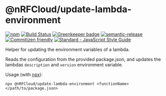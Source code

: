 # @nRFCloud/update-lambda-environment

[![npm](https://img.shields.io/npm/v/@nrfcloud/update-lambda-environment.svg)](https://www.npmjs.com/package/@nrfcloud/update-lambda-environment)
[![Build Status](https://travis-ci.org/nRFCloud/update-lambda-environment.svg?branch=master)](https://travis-ci.org/nRFCloud/update-lambda-environment)
[![Greenkeeper badge](https://badges.greenkeeper.io/coderbyheart/update-lambda-environment.svg)](https://greenkeeper.io/)
[![semantic-release](https://img.shields.io/badge/%20%20%F0%9F%93%A6%F0%9F%9A%80-semantic--release-e10079.svg)](https://github.com/semantic-release/semantic-release)
[![Commitizen friendly](https://img.shields.io/badge/commitizen-friendly-brightgreen.svg)](http://commitizen.github.io/cz-cli/)
[![Standard - JavaScript Style Guide](https://img.shields.io/badge/code_style-standard-brightgreen.svg)](https://standardjs.com)

Helper for updating the environment variables of a lambda.

Reads the configuration from the provided package.json, and updates the
lambdas `description` and `version` environment variable. 

Usage (with [npx](https://www.npmjs.com/package/npx)):

    npx @nRFCloud/update-lambda-environment <functionName> </path/to/package.json>

